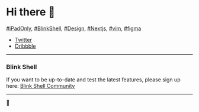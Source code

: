 # Hi there 👋

[#iPadOnly](https://github.com/topics/ipad), [#BlinkShell](https://github.com/topics/blinkshell), [#Design](https://github.com/topics/design), [#Nextjs](https://github.com/topics/nextjs), [#vim](https://github.com/topics/vim), [#figma](https://github.com/topics/figma)

- [Twitter](https://twitter.com/monkinco)
- [Dribbble](https://dribbble.com/monkin)

----

### Blink Shell
If you want to be up-to-date and test the latest features, please sign up here: [Blink Shell Community](https://community.blink.sh)

----
🖖
